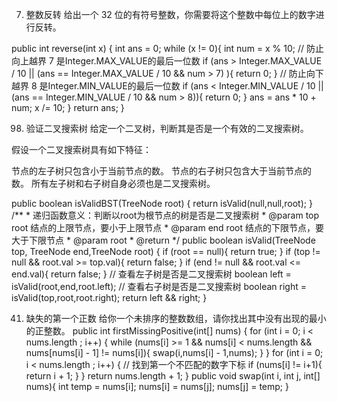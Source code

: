 7. 整数反转
给出一个 32 位的有符号整数，你需要将这个整数中每位上的数字进行反转。

public int reverse(int x) {
        int ans = 0;
        while (x != 0){
            int num = x % 10;
            // 防止向上越界 7 是Integer.MAX_VALUE的最后一位数
            if (ans > Integer.MAX_VALUE / 10 || (ans == Integer.MAX_VALUE / 10 && num > 7) ){
                return 0;
            }
            // 防止向下越界 8 是Integer.MIN_VALUE的最后一位数
            if (ans < Integer.MIN_VALUE / 10 || (ans == Integer.MIN_VALUE / 10 && num > 8)){
                return 0;
            }
            ans = ans * 10 + num;
            x /= 10;
        }
        return ans;
    }
	
98. 验证二叉搜索树
给定一个二叉树，判断其是否是一个有效的二叉搜索树。

假设一个二叉搜索树具有如下特征：

节点的左子树只包含小于当前节点的数。
节点的右子树只包含大于当前节点的数。
所有左子树和右子树自身必须也是二叉搜索树。

  public boolean isValidBST(TreeNode root) {
       return isValid(null,null,root);
    }
 /**
     * 递归函数意义：判断以root为根节点的树是否是二叉搜索树
     * @param top root 结点的上限节点，要小于上限节点
     * @param end root 结点的下限节点，要大于下限节点
     * @param root
     * @return
     */
    public boolean isValid(TreeNode top, TreeNode end,TreeNode root) {
        if (root == null){
            return true;
        }
        if (top != null && root.val >= top.val){
            return false;
        }
        if (end != null && root.val <= end.val){
            return false;
        }
        // 查看左子树是否是二叉搜索树
        boolean left = isValid(root,end,root.left);
        // 查看右子树是否是二叉搜索树
        boolean right = isValid(top,root,root.right);
        return left && right;
    }

41. 缺失的第一个正数
给你一个未排序的整数数组，请你找出其中没有出现的最小的正整数。
public int firstMissingPositive(int[] nums) {
        for (int i = 0; i < nums.length ; i++) {
            while (nums[i] >= 1 && nums[i] < nums.length && nums[nums[i] - 1] != nums[i]){
                swap(i,nums[i] - 1,nums);
            }
        }
        for (int i = 0; i < nums.length ; i++) {
            // 找到第一个不匹配的数字下标
            if (nums[i] != i+1){
                return i + 1;
            }
        }
        return nums.length + 1;
    }
    public void swap(int i, int j, int[] nums){
        int temp = nums[i];
        nums[i] = nums[j];
        nums[j] = temp;
    }
